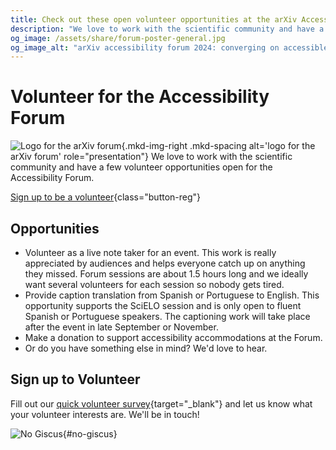 ```yaml
---
title: Check out these open volunteer opportunities at the arXiv Accessibility Forum 2024
description: "We love to work with the scientific community and have a few volunteer opportunities open for the Accessibility Forum."
og_image: /assets/share/forum-poster-general.jpg
og_image_alt: "arXiv accessibility forum 2024: converging on accessible science together. Free, fully remote, and open to all. Starts September 13th. See all sessions and signup at accessibility2024.arxiv.org"
---
```

# Volunteer for the Accessibility Forum

![Logo for the arXiv forum](../../assets/arxiv-forum-logo-full-2024.svg){.mkd-img-right .mkd-spacing alt='logo for the arXiv forum' role="presentation"}
We love to work with the scientific community and have a few volunteer opportunities open for the Accessibility Forum.

[Sign up to be a volunteer](https://cornell.ca1.qualtrics.com/jfe/form/SV_9WtrvBmiRG5DmB0){class="button-reg"}

## Opportunities
- Volunteer as a live note taker for an event. This work is really appreciated by audiences and helps everyone catch up on anything they missed. Forum sessions are about 1.5 hours long and we ideally want several volunteers for each session so nobody gets tired.
- Provide caption translation from Spanish or Portuguese to English. This opportunity supports the SciELO session and is only open to fluent Spanish or Portuguese speakers. The captioning work will take place after the event in late September or November.
- Make a donation to support accessibility accommodations at the Forum.
- Or do you have something else in mind? We'd love to hear.

## Sign up to Volunteer
Fill out our [quick volunteer survey](https://cornell.ca1.qualtrics.com/jfe/form/SV_9WtrvBmiRG5DmB0){target="_blank"} and let us know what your volunteer interests are. We'll be in touch!

![No Giscus](){#no-giscus}
